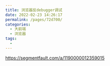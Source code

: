 ```yaml
---
title: 浏览器反debugger调试
date: 2022-02-23 14:26:17
permalink: /pages/72d700/
categories:
  - 大前端
  - 浏览器
tags:
  - 
---
```



https://segmentfault.com/a/1190000012359015